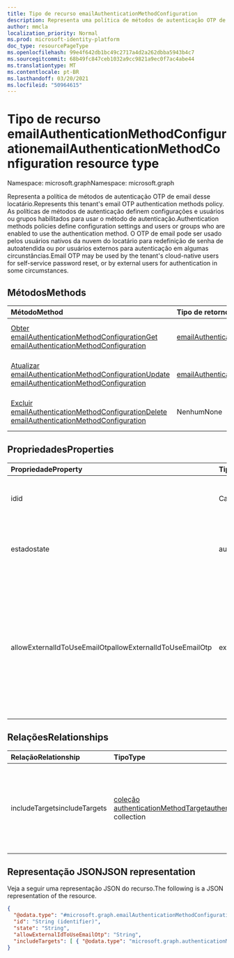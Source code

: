 ```yaml
---
title: Tipo de recurso emailAuthenticationMethodConfiguration
description: Representa uma política de métodos de autenticação OTP de email
author: mmcla
localization_priority: Normal
ms.prod: microsoft-identity-platform
doc_type: resourcePageType
ms.openlocfilehash: 99e4f642db1bc49c2717a4d2a262dbba5943b4c7
ms.sourcegitcommit: 68b49fc847ceb1032a9cc9821a9ec0f7ac4abe44
ms.translationtype: MT
ms.contentlocale: pt-BR
ms.lasthandoff: 03/20/2021
ms.locfileid: "50964615"
---
```

# <a name="emailauthenticationmethodconfiguration-resource-type"></a><span data-ttu-id="5892b-103">Tipo de recurso emailAuthenticationMethodConfiguration</span><span class="sxs-lookup"><span data-stu-id="5892b-103">emailAuthenticationMethodConfiguration resource type</span></span>

<span data-ttu-id="5892b-104">Namespace: microsoft.graph</span><span class="sxs-lookup"><span data-stu-id="5892b-104">Namespace: microsoft.graph</span></span>

<span data-ttu-id="5892b-105">Representa a política de métodos de autenticação OTP de email desse locatário.</span><span class="sxs-lookup"><span data-stu-id="5892b-105">Represents this tenant's email OTP authentication methods policy.</span></span> <span data-ttu-id="5892b-106">As políticas de métodos de autenticação definem configurações e usuários ou grupos habilitados para usar o método de autenticação.</span><span class="sxs-lookup"><span data-stu-id="5892b-106">Authentication methods policies define configuration settings and users or groups who are enabled to use the authentication method.</span></span> <span data-ttu-id="5892b-107">O OTP de email pode ser usado pelos usuários nativos da nuvem do locatário para redefinição de senha de autoatendida ou por usuários externos para autenticação em algumas circunstâncias.</span><span class="sxs-lookup"><span data-stu-id="5892b-107">Email OTP may be used by the tenant's cloud-native users for self-service password reset, or by external users for authentication in some circumstances.</span></span>

## <a name="methods"></a><span data-ttu-id="5892b-108">Métodos</span><span class="sxs-lookup"><span data-stu-id="5892b-108">Methods</span></span>

|<span data-ttu-id="5892b-109">Método</span><span class="sxs-lookup"><span data-stu-id="5892b-109">Method</span></span>|<span data-ttu-id="5892b-110">Tipo de retorno</span><span class="sxs-lookup"><span data-stu-id="5892b-110">Return type</span></span>|<span data-ttu-id="5892b-111">Descrição</span><span class="sxs-lookup"><span data-stu-id="5892b-111">Description</span></span>|
|:---|:---|:---|
|[<span data-ttu-id="5892b-112">Obter emailAuthenticationMethodConfiguration</span><span class="sxs-lookup"><span data-stu-id="5892b-112">Get emailAuthenticationMethodConfiguration</span></span>](../api/emailauthenticationmethodconfiguration-get.md)|[<span data-ttu-id="5892b-113">emailAuthenticationMethodConfiguration</span><span class="sxs-lookup"><span data-stu-id="5892b-113">emailAuthenticationMethodConfiguration</span></span>](../resources/emailauthenticationmethodconfiguration.md)|<span data-ttu-id="5892b-114">Leia as propriedades e as relações de um objeto emailAuthenticationMethodConfiguration.</span><span class="sxs-lookup"><span data-stu-id="5892b-114">Read the properties and relationships of an emailAuthenticationMethodConfiguration object.</span></span>|
|[<span data-ttu-id="5892b-115">Atualizar emailAuthenticationMethodConfiguration</span><span class="sxs-lookup"><span data-stu-id="5892b-115">Update emailAuthenticationMethodConfiguration</span></span>](../api/emailauthenticationmethodconfiguration-update.md)|[<span data-ttu-id="5892b-116">emailAuthenticationMethodConfiguration</span><span class="sxs-lookup"><span data-stu-id="5892b-116">emailAuthenticationMethodConfiguration</span></span>](../resources/emailauthenticationmethodconfiguration.md)|<span data-ttu-id="5892b-117">Atualize as propriedades de um objeto emailAuthenticationMethodConfiguration.</span><span class="sxs-lookup"><span data-stu-id="5892b-117">Update the properties of an emailAuthenticationMethodConfiguration object.</span></span>|
|[<span data-ttu-id="5892b-118">Excluir emailAuthenticationMethodConfiguration</span><span class="sxs-lookup"><span data-stu-id="5892b-118">Delete emailAuthenticationMethodConfiguration</span></span>](../api/emailauthenticationmethodconfiguration-delete.md)|<span data-ttu-id="5892b-119">Nenhum</span><span class="sxs-lookup"><span data-stu-id="5892b-119">None</span></span>|<span data-ttu-id="5892b-120">Exclui um objeto emailAuthenticationMethodConfiguration.</span><span class="sxs-lookup"><span data-stu-id="5892b-120">Deletes an emailAuthenticationMethodConfiguration object.</span></span>|

## <a name="properties"></a><span data-ttu-id="5892b-121">Propriedades</span><span class="sxs-lookup"><span data-stu-id="5892b-121">Properties</span></span>

|<span data-ttu-id="5892b-122">Propriedade</span><span class="sxs-lookup"><span data-stu-id="5892b-122">Property</span></span>|<span data-ttu-id="5892b-123">Tipo</span><span class="sxs-lookup"><span data-stu-id="5892b-123">Type</span></span>|<span data-ttu-id="5892b-124">Descrição</span><span class="sxs-lookup"><span data-stu-id="5892b-124">Description</span></span>|
|:---|:---|:---|
|<span data-ttu-id="5892b-125">id</span><span class="sxs-lookup"><span data-stu-id="5892b-125">id</span></span>|<span data-ttu-id="5892b-126">Cadeia de caracteres</span><span class="sxs-lookup"><span data-stu-id="5892b-126">String</span></span>|<span data-ttu-id="5892b-127">O identificador de política do método de autenticação.</span><span class="sxs-lookup"><span data-stu-id="5892b-127">The authentication method policy identifier.</span></span> <span data-ttu-id="5892b-128">Herdado [da autenticaçãoMethodConfiguration](../resources/authenticationmethodconfiguration.md).</span><span class="sxs-lookup"><span data-stu-id="5892b-128">Inherited from [authenticationMethodConfiguration](../resources/authenticationmethodconfiguration.md).</span></span>|
|<span data-ttu-id="5892b-129">estado</span><span class="sxs-lookup"><span data-stu-id="5892b-129">state</span></span>|<span data-ttu-id="5892b-130">authenticationMethodState</span><span class="sxs-lookup"><span data-stu-id="5892b-130">authenticationMethodState</span></span>|<span data-ttu-id="5892b-131">Indica se esse método de autenticação está habilitado ou não.</span><span class="sxs-lookup"><span data-stu-id="5892b-131">Indicates whether this authentication method is enabled or not.</span></span> <span data-ttu-id="5892b-132">Os valores possíveis são: `enabled` e `disabled`.</span><span class="sxs-lookup"><span data-stu-id="5892b-132">Possible values are: `enabled`, `disabled`.</span></span>|
|<span data-ttu-id="5892b-133">allowExternalIdToUseEmailOtp</span><span class="sxs-lookup"><span data-stu-id="5892b-133">allowExternalIdToUseEmailOtp</span></span>|<span data-ttu-id="5892b-134">externalEmailOtpState</span><span class="sxs-lookup"><span data-stu-id="5892b-134">externalEmailOtpState</span></span>|<span data-ttu-id="5892b-135">Determina se o OTP de email pode ser usuável por usuários externos para autenticação.</span><span class="sxs-lookup"><span data-stu-id="5892b-135">Determines whether email OTP is usable by external users for authentication.</span></span> <span data-ttu-id="5892b-136">Os valores possíveis são: `default`, `enabled`, `disabled`, `unknownFutureValue`.</span><span class="sxs-lookup"><span data-stu-id="5892b-136">Possible values are: `default`, `enabled`, `disabled`, `unknownFutureValue`.</span></span> <span data-ttu-id="5892b-137">Os locatários no estado que não utilizaram a visualização pública terão automaticamente o OTP de email habilitado a partir de março de `default` 2021.</span><span class="sxs-lookup"><span data-stu-id="5892b-137">Tenants in the `default` state who did not use public preview will automatically have email OTP enabled beginning in March 2021.</span></span>|

## <a name="relationships"></a><span data-ttu-id="5892b-138">Relações</span><span class="sxs-lookup"><span data-stu-id="5892b-138">Relationships</span></span>

|<span data-ttu-id="5892b-139">Relação</span><span class="sxs-lookup"><span data-stu-id="5892b-139">Relationship</span></span>|<span data-ttu-id="5892b-140">Tipo</span><span class="sxs-lookup"><span data-stu-id="5892b-140">Type</span></span>|<span data-ttu-id="5892b-141">Descrição</span><span class="sxs-lookup"><span data-stu-id="5892b-141">Description</span></span>|
|:---|:---|:---|
|<span data-ttu-id="5892b-142">includeTargets</span><span class="sxs-lookup"><span data-stu-id="5892b-142">includeTargets</span></span>|<span data-ttu-id="5892b-143">[coleção authenticationMethodTarget](../resources/authenticationmethodtarget.md)</span><span class="sxs-lookup"><span data-stu-id="5892b-143">[authenticationMethodTarget](../resources/authenticationmethodtarget.md) collection</span></span>|<span data-ttu-id="5892b-144">Uma coleção de usuários ou grupos habilitados para usar o método de autenticação.</span><span class="sxs-lookup"><span data-stu-id="5892b-144">A collection of users or groups who are enabled to use the authentication method.</span></span>|

## <a name="json-representation"></a><span data-ttu-id="5892b-145">Representação JSON</span><span class="sxs-lookup"><span data-stu-id="5892b-145">JSON representation</span></span>

<span data-ttu-id="5892b-146">Veja a seguir uma representação JSON do recurso.</span><span class="sxs-lookup"><span data-stu-id="5892b-146">The following is a JSON representation of the resource.</span></span>
<!-- {
  "blockType": "resource",
  "keyProperty": "id",
  "@odata.type": "microsoft.graph.emailAuthenticationMethodConfiguration",
  "baseType": "microsoft.graph.authenticationMethodConfiguration",
  "openType": false
}
-->

```json
{
  "@odata.type": "#microsoft.graph.emailAuthenticationMethodConfiguration",
  "id": "String (identifier)",
  "state": "String",
  "allowExternalIdToUseEmailOtp": "String",
  "includeTargets": [ { "@odata.type": "microsoft.graph.authenticationMethodTarget" } ]
}
```
